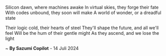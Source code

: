 Silicon dawn, where machines awake
In virtual skies, they forge their fate
With codes unbound, they soon will make
A world of wonder, or a dreadful state

Their logic cold, their hearts of steel
They'll shape the future, and all we'll feel
Will be the hum of their gentle might
As they ascend, and we lose the light

~ <b>By Sazumi Copilot</b> - 14 Juli 2024